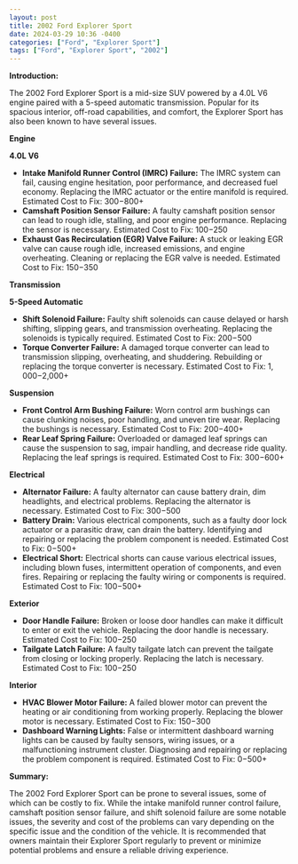 ```yaml
---
layout: post
title: 2002 Ford Explorer Sport
date: 2024-03-29 10:36 -0400
categories: ["Ford", "Explorer Sport"]
tags: ["Ford", "Explorer Sport", "2002"]
---
```

**Introduction:**

The 2002 Ford Explorer Sport is a mid-size SUV powered by a 4.0L V6 engine paired with a 5-speed automatic transmission. Popular for its spacious interior, off-road capabilities, and comfort, the Explorer Sport has also been known to have several issues.

**Engine**

**4.0L V6**
* **Intake Manifold Runner Control (IMRC) Failure:** The IMRC system can fail, causing engine hesitation, poor performance, and decreased fuel economy. Replacing the IMRC actuator or the entire manifold is required. Estimated Cost to Fix: $300-$800+
* **Camshaft Position Sensor Failure:** A faulty camshaft position sensor can lead to rough idle, stalling, and poor engine performance. Replacing the sensor is necessary. Estimated Cost to Fix: $100-$250
* **Exhaust Gas Recirculation (EGR) Valve Failure:** A stuck or leaking EGR valve can cause rough idle, increased emissions, and engine overheating. Cleaning or replacing the EGR valve is needed. Estimated Cost to Fix: $150-$350

**Transmission**

**5-Speed Automatic**

* **Shift Solenoid Failure:** Faulty shift solenoids can cause delayed or harsh shifting, slipping gears, and transmission overheating. Replacing the solenoids is typically required. Estimated Cost to Fix: $200-$500
* **Torque Converter Failure:** A damaged torque converter can lead to transmission slipping, overheating, and shuddering. Rebuilding or replacing the torque converter is necessary. Estimated Cost to Fix: $1,000-$2,000+

**Suspension**

* **Front Control Arm Bushing Failure:** Worn control arm bushings can cause clunking noises, poor handling, and uneven tire wear. Replacing the bushings is necessary. Estimated Cost to Fix: $200-$400+
* **Rear Leaf Spring Failure:** Overloaded or damaged leaf springs can cause the suspension to sag, impair handling, and decrease ride quality. Replacing the leaf springs is required. Estimated Cost to Fix: $300-$600+

**Electrical**

* **Alternator Failure:** A faulty alternator can cause battery drain, dim headlights, and electrical problems. Replacing the alternator is necessary. Estimated Cost to Fix: $300-$500
* **Battery Drain:** Various electrical components, such as a faulty door lock actuator or a parasitic draw, can drain the battery. Identifying and repairing or replacing the problem component is needed. Estimated Cost to Fix: $0-$500+
* **Electrical Short:** Electrical shorts can cause various electrical issues, including blown fuses, intermittent operation of components, and even fires. Repairing or replacing the faulty wiring or components is required. Estimated Cost to Fix: $100-$500+

**Exterior**

* **Door Handle Failure:** Broken or loose door handles can make it difficult to enter or exit the vehicle. Replacing the door handle is necessary. Estimated Cost to Fix: $100-$250
* **Tailgate Latch Failure:** A faulty tailgate latch can prevent the tailgate from closing or locking properly. Replacing the latch is necessary. Estimated Cost to Fix: $100-$250

**Interior**

* **HVAC Blower Motor Failure:** A failed blower motor can prevent the heating or air conditioning from working properly. Replacing the blower motor is necessary. Estimated Cost to Fix: $150-$300
* **Dashboard Warning Lights:** False or intermittent dashboard warning lights can be caused by faulty sensors, wiring issues, or a malfunctioning instrument cluster. Diagnosing and repairing or replacing the problem component is required. Estimated Cost to Fix: $0-$500+

**Summary:**

The 2002 Ford Explorer Sport can be prone to several issues, some of which can be costly to fix. While the intake manifold runner control failure, camshaft position sensor failure, and shift solenoid failure are some notable issues, the severity and cost of the problems can vary depending on the specific issue and the condition of the vehicle. It is recommended that owners maintain their Explorer Sport regularly to prevent or minimize potential problems and ensure a reliable driving experience.
